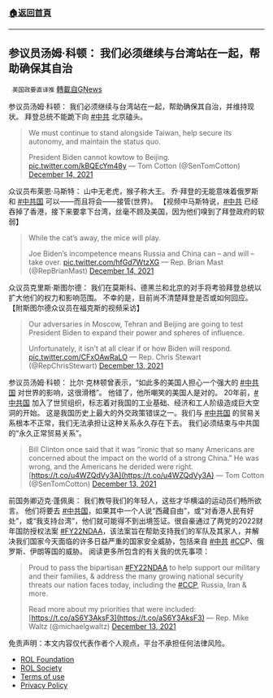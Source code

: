 ###  [:house:返回首頁](https://github.com/ourhimalayas/txt)
---


## 参议员汤姆·科顿： 我们必须继续与台湾站在一起，帮助确保其自治
` 美国政要直译推` [轉載自GNews](https://gnews.org/zh-hans/1752697/)

参议员汤姆·科顿： 我们必须继续与台湾站在一起，帮助确保其自治，并维持现状。 拜登总统不能跪下向 [#中共](https://twitter.com/hashtag/%E4%B8%AD%E5%85%B1?src=hashtag_click) 北京磕头。



> We must continue to stand alongside Taiwan, help secure its autonomy, and maintain the status quo.
> 
> President Biden cannot kowtow to Beijing. [pic.twitter.com/kBQEcYm48y](https://t.co/kBQEcYm48y)
> — Tom Cotton (@SenTomCotton) [December 14, 2021](https://twitter.com/SenTomCotton/status/1470553827082440705?ref_src=twsrc%5Etfw)



众议员布莱恩·马斯特： 山中无老虎，猴子称大王。 乔·拜登的无能意味着俄罗斯和 [#中共国](https://twitter.com/hashtag/%E4%B8%AD%E5%85%B1%E5%9B%BD?src=hashtag_click) 可以——而且将会——接管(世界)。 【视频中马斯特说，[#中共](https://twitter.com/hashtag/%E4%B8%AD%E5%85%B1?src=hashtag_click) 已经吞掉了香港，接下来要拿下台湾，丝毫不顾及美国，因为他们嗅到了拜登政府的软弱】



> While the cat’s away, the mice will play. 
> 
> Joe Biden’s incompetence means Russia and China can – and will – take over. [pic.twitter.com/hfGd7WtzXG](https://t.co/hfGd7WtzXG)
> — Rep. Brian Mast (@RepBrianMast) [December 14, 2021](https://twitter.com/RepBrianMast/status/1470567786250391558?ref_src=twsrc%5Etfw)



众议员克里斯·斯图尔德： 我们在莫斯科、德黑兰和北京的对手将考验拜登总统以扩大他们的权力和影响范围。 不幸的是，目前尚不清楚拜登是否或如何回应。 【附斯图尔德众议员在福克斯的视频采访】



> Our adversaries in Moscow, Tehran and Beijing are going to test President Biden to expand their power and spheres of influence.
> 
> Unfortunately, it isn’t at all clear if or how Biden will respond. [pic.twitter.com/CFxOAwRaLO](https://t.co/CFxOAwRaLO)
> — Rep. Chris Stewart (@RepChrisStewart) [December 13, 2021](https://twitter.com/RepChrisStewart/status/1470495723703652369?ref_src=twsrc%5Etfw)



参议员汤姆·科顿： 比尔·克林顿曾表示，“如此多的美国人担心一个强大的 [#中共国](https://twitter.com/hashtag/%E4%B8%AD%E5%85%B1%E5%9B%BD?src=hashtag_click) 对世界的影响，这很滑稽”。 他错了，他所嘲笑的美国人是对的。 20年前，[#中共国](https://twitter.com/hashtag/%E4%B8%AD%E5%85%B1%E5%9B%BD?src=hashtag_click) 加入了世贸组织，标志着对我国的工业基础、经济和工人阶级造成巨大空洞的开始。 这是我国历史上最大的外交政策错误之一。我们与 [#中共国](https://twitter.com/hashtag/%E4%B8%AD%E5%85%B1%E5%9B%BD?src=hashtag_click) 的贸易关系根本不正常，我们无法承担让这种关系永久存在下去。 我们必须结束与中共国的“永久正常贸易关系”。



> Bill Clinton once said that it was “ironic that so many Americans are concerned about the impact on the world of a strong China.” He was wrong, and the Americans he derided were right.[https://t.co/u4WZQdVy3A](https://t.co/u4WZQdVy3A)
> — Tom Cotton (@SenTomCotton) [December 13, 2021](https://twitter.com/SenTomCotton/status/1470481887286153216?ref_src=twsrc%5Etfw)



前国务卿迈克·蓬佩奥： 我们教导我们的年轻人，这些才华横溢的运动员们畅所欲言。 他们将要去 [#中共国](https://twitter.com/hashtag/%E4%B8%AD%E5%85%B1%E5%9B%BD?src=hashtag_click)，如果其中一个人说“西藏自由”，或“对香港人民有好处”，或“我支持台湾”，他们就可能得不到出境签证。很自豪通过了两党的2022财年国防授权法案 [#FY22NDAA](https://twitter.com/hashtag/FY22NDAA?src=hashtag_click)，该法案旨在帮助支持我们的军队及其家人，并解决我们国家今天面临的许多日益严重的国家安全威胁，包括来自 [#中共](https://twitter.com/hashtag/%E4%B8%AD%E5%85%B1?src=hashtag_click) [#CC](https://twitter.com/hashtag/CC?src=hashtag_click)​​P、俄罗斯、伊朗等国的威胁。 阅读更多所包含的有关我的优先事项：



> Proud to pass the bipartisan [#FY22NDAA](https://twitter.com/hashtag/FY22NDAA?src=hash&amp;ref_src=twsrc%5Etfw) to help support our military and their families, & address the many growing national security threats our nation faces today, including the [#CCP](https://twitter.com/hashtag/CCP?src=hash&amp;ref_src=twsrc%5Etfw), Russia, Iran & more.
> 
> Read more about my priorities that were included: [https://t.co/aS6Y3AksF3](https://t.co/aS6Y3AksF3)
> — Rep. Mike Waltz (@michaelgwaltz) [December 13, 2021](https://twitter.com/michaelgwaltz/status/1470462404542746629?ref_src=twsrc%5Etfw)



 

免责声明：本文内容仅代表作者个人观点，平台不承担任何法律风险。

- [ROL Foundation](https://rolfoundation.org/)
- [ROL Society](https://rolsociety.org/)
- [Terms of use](https://gnews.org/terms-of-use-3/)
- [Privacy Policy](https://gnews.org/privacy-policy/)
